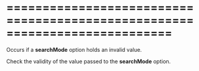 <!--**
/*-------------------------------------------
    Auto-generated file. Do not modify.
-------------------------------------------

**-->
===========================================================================
===========================================================================

<!--shortDescription-->
Occurs if a **searchMode** option holds an invalid value.
<!--/shortDescription-->

<!--fullDescription-->
Check the validity of the value passed to the **searchMode** option.
<!--/fullDescription-->
